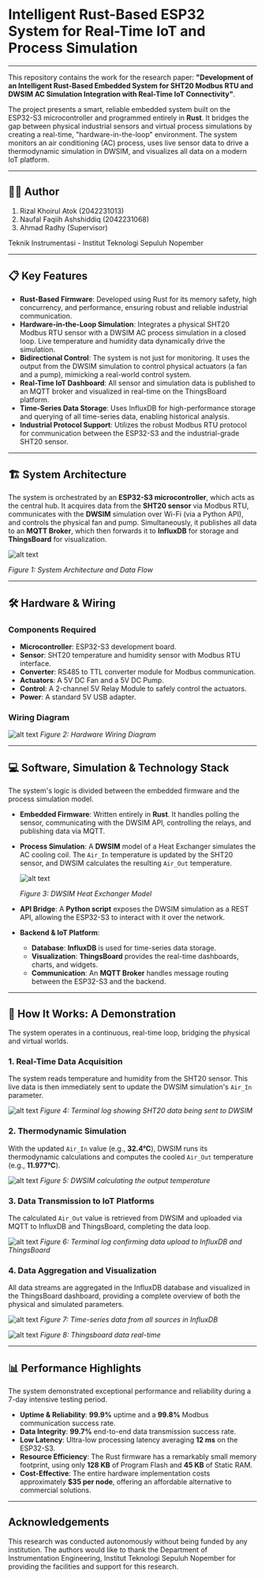 # Intelligent Rust-Based ESP32 System for Real-Time IoT and Process Simulation
---

This repository contains the work for the research paper: **"Development of an Intelligent Rust-Based Embedded System for SHT20 Modbus RTU and DWSIM AC Simulation Integration with Real-Time IoT Connectivity"**.

The project presents a smart, reliable embedded system built on the ESP32-S3 microcontroller and programmed entirely in **Rust**. It bridges the gap between physical industrial sensors and virtual process simulations by creating a real-time, "hardware-in-the-loop" environment. The system monitors an air conditioning (AC) process, uses live sensor data to drive a thermodynamic simulation in DWSIM, and visualizes all data on a modern IoT platform.

---

## 👨‍💻 Author
1. Rizal Khoirul Atok (2042231013)
2. Naufal Faqiih Ashshiddiq (2042231068)
3. Ahmad Radhy (Supervisor)

Teknik Instrumentasi - Institut Teknologi Sepuluh Nopember

---

## 📋 Key Features

* **Rust-Based Firmware**: Developed using Rust for its memory safety, high concurrency, and performance, ensuring robust and reliable industrial communication.
* **Hardware-in-the-Loop Simulation**: Integrates a physical SHT20 Modbus RTU sensor with a DWSIM AC process simulation in a closed loop. Live temperature and humidity data dynamically drive the simulation.
* **Bidirectional Control**: The system is not just for monitoring. It uses the output from the DWSIM simulation to control physical actuators (a fan and a pump), mimicking a real-world control system.
* **Real-Time IoT Dashboard**: All sensor and simulation data is published to an MQTT broker and visualized in real-time on the ThingsBoard platform.
* **Time-Series Data Storage**: Uses InfluxDB for high-performance storage and querying of all time-series data, enabling historical analysis.
* **Industrial Protocol Support**: Utilizes the robust Modbus RTU protocol for communication between the ESP32-S3 and the industrial-grade SHT20 sensor.

---

## 🏗️ System Architecture

The system is orchestrated by an **ESP32-S3 microcontroller**, which acts as the central hub. It acquires data from the **SHT20 sensor** via Modbus RTU, communicates with the **DWSIM** simulation over Wi-Fi (via a Python API), and controls the physical fan and pump. Simultaneously, it publishes all data to an **MQTT Broker**, which then forwards it to **InfluxDB** for storage and **ThingsBoard** for visualization.

![alt text](https://github.com/atok99/ESP32-S3_ModbusRTU_Integred-with-DWSIM-Simulation/blob/main/SystemArchitectur.png?raw=true)

*Figure 1: System Architecture and Data Flow*

---

## 🛠️ Hardware & Wiring

### Components Required

* **Microcontroller**: ESP32-S3 development board.
* **Sensor**: SHT20 temperature and humidity sensor with Modbus RTU interface.
* **Converter**: RS485 to TTL converter module for Modbus communication.
* **Actuators**: A 5V DC Fan and a 5V DC Pump.
* **Control**: A 2-channel 5V Relay Module to safely control the actuators.
* **Power**: A standard 5V USB adapter.

### Wiring Diagram

![alt text](https://github.com/atok99/ESP32-S3_ModbusRTU_Integred-with-DWSIM-Simulation/blob/main/Wiring_diagram.png?raw=true)
*Figure 2: Hardware Wiring Diagram*

---

## 💻 Software, Simulation & Technology Stack

The system's logic is divided between the embedded firmware and the process simulation model.

* **Embedded Firmware**: Written entirely in **Rust**. It handles polling the sensor, communicating with the DWSIM API, controlling the relays, and publishing data via MQTT.
* **Process Simulation**: A **DWSIM** model of a Heat Exchanger simulates the AC cooling coil. The `Air_In` temperature is updated by the SHT20 sensor, and DWSIM calculates the resulting `Air_Out` temperature.

    ![alt text](https://github.com/atok99/ESP32-S3_ModbusRTU_Integred-with-DWSIM-Simulation/blob/main/DWSIM.png?raw=true)
  
    *Figure 3: DWSIM Heat Exchanger Model*
* **API Bridge**: A **Python script** exposes the DWSIM simulation as a REST API, allowing the ESP32-S3 to interact with it over the network.
* **Backend & IoT Platform**:
    * **Database**: **InfluxDB** is used for time-series data storage.
    * **Visualization**: **ThingsBoard** provides the real-time dashboards, charts, and widgets.
    * **Communication**: An **MQTT Broker** handles message routing between the ESP32-S3 and the backend.

---

## 🚀 How It Works: A Demonstration

The system operates in a continuous, real-time loop, bridging the physical and virtual worlds.

### 1. Real-Time Data Acquisition
The system reads temperature and humidity from the SHT20 sensor. This live data is then immediately sent to update the DWSIM simulation's `Air_In` parameter.

![alt text](https://github.com/atok99/ESP32-S3_ModbusRTU_Integred-with-DWSIM-Simulation/blob/main/SHT20toDWSIM.png?raw=true)
*Figure 4: Terminal log showing SHT20 data being sent to DWSIM*

### 2. Thermodynamic Simulation
With the updated `Air_In` value (e.g., **32.4°C**), DWSIM runs its thermodynamic calculations and computes the cooled `Air_Out` temperature (e.g., **11.977°C**).

![alt text](https://github.com/atok99/ESP32-S3_ModbusRTU_Integred-with-DWSIM-Simulation/blob/main/DWSIM_Calculation.png?raw=true)
*Figure 5: DWSIM calculating the output temperature*

### 3. Data Transmission to IoT Platforms
The calculated `Air_Out` value is retrieved from DWSIM and uploaded via MQTT to InfluxDB and ThingsBoard, completing the data loop.

![alt text](https://github.com/atok99/ESP32-S3_ModbusRTU_Integred-with-DWSIM-Simulation/blob/main/UploadtoInfluxdb.png?raw=true)
*Figure 6: Terminal log confirming data upload to InfluxDB and ThingsBoard*

### 4. Data Aggregation and Visualization
All data streams are aggregated in the InfluxDB database and visualized in the ThingsBoard dashboard, providing a complete overview of both the physical and simulated parameters.

![alt text](https://github.com/atok99/ESP32-S3_ModbusRTU_Integred-with-DWSIM-Simulation/blob/main/Influxdb.png?raw=true)
*Figure 7: Time-series data from all sources in InfluxDB*

![alt text](https://github.com/atok99/ESP32-S3_ModbusRTU_Integred-with-DWSIM-Simulation/blob/main/Thingsboard.png?raw=true)
*Figure 8: Thingsboard data real-time*

---

## 📊 Performance Highlights

The system demonstrated exceptional performance and reliability during a 7-day intensive testing period.

* **Uptime & Reliability**: **99.9%** uptime and a **99.8%** Modbus communication success rate.
* **Data Integrity**: **99.7%** end-to-end data transmission success rate.
* **Low Latency**: Ultra-low processing latency averaging **12 ms** on the ESP32-S3.
* **Resource Efficiency**: The Rust firmware has a remarkably small memory footprint, using only **128 KB** of Program Flash and **45 KB** of Static RAM.
* **Cost-Effective**: The entire hardware implementation costs approximately **$35 per node**, offering an affordable alternative to commercial solutions.

---

## Acknowledgements

This research was conducted autonomously without being funded by any institution. The authors would like to thank the Department of Instrumentation Engineering, Institut Teknologi Sepuluh Nopember for providing the facilities and support for this research.
